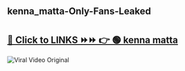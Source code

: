 
 ## kenna_matta-Only-Fans-Leaked

# <h2><a href="https://clipsfans.com/kenna_matta&ref=git">🔗 Click to LINKS ⏩⏩ 👉 🟢 kenna matta </a></h2>

<a href="https://clipsfans.com/kenna_matta&ref=git" rel="nofollow" data-target="animated-image.originalLink"><img src="https://i.ibb.co.com/xMMVF88/686577567.gif" alt="Viral Video Original" style="max-width: 100%; display: inline-block;" data-target="animated-image.originalImage"></a>
